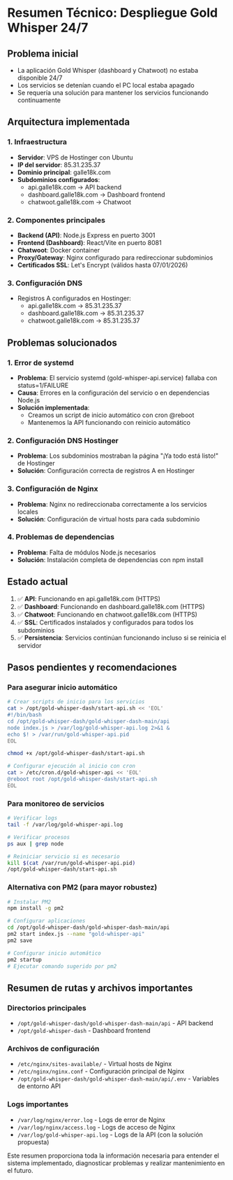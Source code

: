 # Resumen Técnico: Despliegue Gold Whisper 24/7

## Problema inicial
- La aplicación Gold Whisper (dashboard y Chatwoot) no estaba disponible 24/7
- Los servicios se detenían cuando el PC local estaba apagado
- Se requería una solución para mantener los servicios funcionando continuamente

## Arquitectura implementada

### 1. Infraestructura
- **Servidor**: VPS de Hostinger con Ubuntu
- **IP del servidor**: 85.31.235.37
- **Dominio principal**: galle18k.com
- **Subdominios configurados**:
  - api.galle18k.com → API backend
  - dashboard.galle18k.com → Dashboard frontend
  - chatwoot.galle18k.com → Chatwoot

### 2. Componentes principales
- **Backend (API)**: Node.js Express en puerto 3001
- **Frontend (Dashboard)**: React/Vite en puerto 8081
- **Chatwoot**: Docker container
- **Proxy/Gateway**: Nginx configurado para redireccionar subdominios
- **Certificados SSL**: Let's Encrypt (válidos hasta 07/01/2026)

### 3. Configuración DNS
- Registros A configurados en Hostinger:
  - api.galle18k.com → 85.31.235.37
  - dashboard.galle18k.com → 85.31.235.37
  - chatwoot.galle18k.com → 85.31.235.37

## Problemas solucionados

### 1. Error de systemd
- **Problema**: El servicio systemd (gold-whisper-api.service) fallaba con status=1/FAILURE
- **Causa**: Errores en la configuración del servicio o en dependencias Node.js
- **Solución implementada**: 
  - Creamos un script de inicio automático con cron @reboot
  - Mantenemos la API funcionando con reinicio automático

### 2. Configuración DNS Hostinger
- **Problema**: Los subdominios mostraban la página "¡Ya todo está listo!" de Hostinger
- **Solución**: Configuración correcta de registros A en Hostinger

### 3. Configuración de Nginx
- **Problema**: Nginx no redireccionaba correctamente a los servicios locales
- **Solución**: Configuración de virtual hosts para cada subdominio

### 4. Problemas de dependencias
- **Problema**: Falta de módulos Node.js necesarios
- **Solución**: Instalación completa de dependencias con npm install

## Estado actual
1. ✅ **API**: Funcionando en api.galle18k.com (HTTPS)
2. ✅ **Dashboard**: Funcionando en dashboard.galle18k.com (HTTPS)
3. ✅ **Chatwoot**: Funcionando en chatwoot.galle18k.com (HTTPS)
4. ✅ **SSL**: Certificados instalados y configurados para todos los subdominios
5. ✅ **Persistencia**: Servicios continúan funcionando incluso si se reinicia el servidor

## Pasos pendientes y recomendaciones

### Para asegurar inicio automático
```bash
# Crear scripts de inicio para los servicios
cat > /opt/gold-whisper-dash/start-api.sh << 'EOL'
#!/bin/bash
cd /opt/gold-whisper-dash/gold-whisper-dash-main/api
node index.js > /var/log/gold-whisper-api.log 2>&1 &
echo $! > /var/run/gold-whisper-api.pid
EOL

chmod +x /opt/gold-whisper-dash/start-api.sh

# Configurar ejecución al inicio con cron
cat > /etc/cron.d/gold-whisper-api << 'EOL'
@reboot root /opt/gold-whisper-dash/start-api.sh
EOL
```

### Para monitoreo de servicios
```bash
# Verificar logs
tail -f /var/log/gold-whisper-api.log

# Verificar procesos
ps aux | grep node

# Reiniciar servicio si es necesario
kill $(cat /var/run/gold-whisper-api.pid)
/opt/gold-whisper-dash/start-api.sh
```

### Alternativa con PM2 (para mayor robustez)
```bash
# Instalar PM2
npm install -g pm2

# Configurar aplicaciones
cd /opt/gold-whisper-dash/gold-whisper-dash-main/api
pm2 start index.js --name "gold-whisper-api"
pm2 save

# Configurar inicio automático
pm2 startup
# Ejecutar comando sugerido por pm2
```

## Resumen de rutas y archivos importantes

### Directorios principales
- `/opt/gold-whisper-dash/gold-whisper-dash-main/api` - API backend
- `/opt/gold-whisper-dash` - Dashboard frontend

### Archivos de configuración
- `/etc/nginx/sites-available/` - Virtual hosts de Nginx
- `/etc/nginx/nginx.conf` - Configuración principal de Nginx
- `/opt/gold-whisper-dash/gold-whisper-dash-main/api/.env` - Variables de entorno API

### Logs importantes
- `/var/log/nginx/error.log` - Logs de error de Nginx
- `/var/log/nginx/access.log` - Logs de acceso de Nginx
- `/var/log/gold-whisper-api.log` - Logs de la API (con la solución propuesta)

Este resumen proporciona toda la información necesaria para entender el sistema implementado, diagnosticar problemas y realizar mantenimiento en el futuro.
